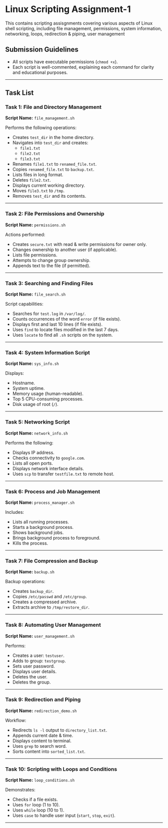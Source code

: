# Linux Scripting Assignment-1

This contains scripting assisgnments covering various aspects of Linux shell scripting, including file management, permissions, system information, networking, loops, redirection & piping, user management

## Submission Guidelines

- All scripts have executable permissions (`chmod +x`).
- Each script is well-commented, explaining each command for clarity and educational purposes.

---

## Task List

### **Task 1: File and Directory Management**

**Script Name:** `file_management.sh`

Performs the following operations:
- Creates `test_dir` in the home directory.
- Navigates into `test_dir` and creates:
  - `file1.txt`
  - `file2.txt`
  - `file3.txt`
- Renames `file1.txt` to `renamed_file.txt`.
- Copies `renamed_file.txt` to `backup.txt`.
- Lists files in long format.
- Deletes `file2.txt`.
- Displays current working directory.
- Moves `file3.txt` to `/tmp`.
- Removes `test_dir` and its contents.

---

### **Task 2: File Permissions and Ownership**

**Script Name:** `permissions.sh`

Actions performed:
- Creates `secure.txt` with read & write permissions for owner only.
- Changes ownership to another user (if applicable).
- Lists file permissions.
- Attempts to change group ownership.
- Appends text to the file (if permitted).

---

### **Task 3: Searching and Finding Files**

**Script Name:** `file_search.sh`

Script capabilities:
- Searches for `test.log` in `/var/log/`.
- Counts occurrences of the word `error` (if file exists).
- Displays first and last 10 lines (if file exists).
- Uses `find` to locate files modified in the last 7 days.
- Uses `locate` to find all `.sh` scripts on the system.

---

### **Task 4: System Information Script**

**Script Name:** `sys_info.sh`

Displays:
- Hostname.
- System uptime.
- Memory usage (human-readable).
- Top 5 CPU-consuming processes.
- Disk usage of root (`/`).

---

### **Task 5: Networking Script**

**Script Name:** `network_info.sh`

Performs the following:
- Displays IP address.
- Checks connectivity to `google.com`.
- Lists all open ports.
- Displays network interface details.
- Uses `scp` to transfer `testfile.txt` to remote host.

---

### **Task 6: Process and Job Management**

**Script Name:** `process_manager.sh`

Includes:
- Lists all running processes.
- Starts a background process.
- Shows background jobs.
- Brings background process to foreground.
- Kills the process.

---

### **Task 7: File Compression and Backup**

**Script Name:** `backup.sh`

Backup operations:
- Creates `backup_dir`.
- Copies `/etc/passwd` and `/etc/group`.
- Creates a compressed archive.
- Extracts archive to `/tmp/restore_dir`.

---

### **Task 8: Automating User Management**

**Script Name:** `user_management.sh`

Performs:
- Creates a user: `testuser`.
- Adds to group: `testgroup`.
- Sets user password.
- Displays user details.
- Deletes the user.
- Deletes the group.

---

### **Task 9: Redirection and Piping**

**Script Name:** `redirection_demo.sh`

Workflow:
- Redirects `ls -l` output to `directory_list.txt`.
- Appends current date & time.
- Displays content to terminal.
- Uses `grep` to search word.
- Sorts content into `sorted_list.txt`.

---

### **Task 10: Scripting with Loops and Conditions**

**Script Name:** `loop_conditions.sh`

Demonstrates:
- Checks if a file exists.
- Uses `for` loop (1 to 10).
- Uses `while` loop (10 to 1).
- Uses `case` to handle user input (`start`, `stop`, `exit`).

---

